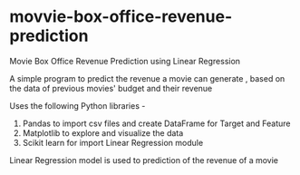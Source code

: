 # movvie-box-office-revenue-prediction
Movie Box Office Revenue Prediction using Linear Regression

A simple program to predict the revenue a movie can generate , based on the data of previous movies' budget and their revenue

Uses the following Python libraries - 
1. Pandas to import csv files and create DataFrame for Target and Feature
2. Matplotlib to explore and visualize the data 
3. Scikit learn for import Linear Regression module

Linear Regression model is used to prediction of the revenue of a movie



